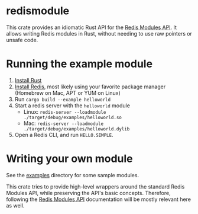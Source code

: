 # redismodule

This crate provides an idiomatic Rust API for the [Redis Modules API](https://redis.io/topics/modules-intro).
It allows writing Redis modules in Rust, without needing to use raw pointers or unsafe code.

# Running the example module

1. [Install Rust](https://www.rust-lang.org/tools/install) 
2. [Install Redis](https://redis.io/download), most likely using your favorite package manager (Homebrew on Mac, APT or YUM on Linux)
3. Run `cargo build --example helloworld`
4. Start a redis server with the `helloworld` module 
   * Linux: `redis-server --loadmodule ./target/debug/examples/helloworld.so`
   * Mac: `redis-server --loadmodule ./target/debug/examples/helloworld.dylib`	
5. Open a Redis CLI, and run `HELLO.SIMPLE`. 

# Writing your own module

See the [examples](examples) directory for some sample modules.

This crate tries to provide high-level wrappers around the standard Redis Modules API, while preserving the API's basic concepts.
Therefore, following the [Redis Modules API](https://redis.io/topics/modules-intro) documentation will be mostly relevant here as well.
